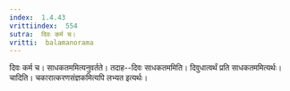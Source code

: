 ```yaml
---
index:  1.4.43
vrittiindex:  554
sutra:  दिवः कर्म च।
vritti:  balamanorama 
---
```


दिवः कर्म च। साधकतममित्यनुवर्तते। तदाह--दिवः साधकतममिति। दिवुधात्वर्थं प्रति साधकतममित्यर्थः। चादिति। चकारात्करणसंज्ञकमित्यपि लभ्यत इत्यर्थः।

